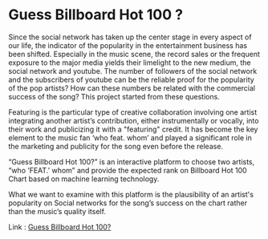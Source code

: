 # Guess Billboard Hot 100 ?
Since the social network has taken up the center stage in every aspect of our life, the indicator of the popularity in the entertainment business has been shifted. Especially in the music scene, the record sales or the frequent exposure to the major media yields their limelight to the new medium, the social network and youtube. The number of followers of the social network and the subscribers of youtube can be the reliable proof for the popularity of the pop artists? How can these numbers be related with the commercial success of the song? This project started from these questions.

Featuring is the particular type of creative collaboration involving one artist integrating another artist’s contribution, either instrumentally or vocally, into their work and publicizing it with a "featuring" credit. It has become the key element to the music fan ‘who feat. whom’ and played a significant role in the marketing and publicity for the song even before the release.

“Guess Billboard Hot 100?” is an interactive platform to choose two artists, “who ‘FEAT.’ whom” and provide the expected rank on Billboard Hot 100 Chart based on machine learning technology.

What we want to examine with this platform is the plausibility of an artist's popularity on Social networks for the song’s success on the chart rather than the music’s quality itself.
    
Link : [Guess Billboard Hot 100?](https://guessbillboardhot100.weaverslab.co.kr/)  
